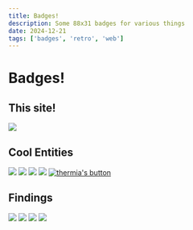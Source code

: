 ```yaml
---
title: Badges!
description: Some 88x31 badges for various things
date: 2024-12-21
tags: ['badges', 'retro', 'web']
---
```

<div class="text-center">

# Badges!

## This site!

<div class="flex flex-wrap justify-center max-w-96">
    <img class="m-1" src="/images/badges/felidae.png" />
</div>

## Cool Entities

<div class="flex flex-wrap justify-center max-w-96">
    <!-- Kate's site -->
    <a href="https://gayest.dev" class="m-1"><img
            src="https://gayest.dev/assets/kate.png" /></a>
    <!-- Isabel's site -->
    <a href="https://isabelroses.com" class="m-1"><img
            src="https://isabelroses.com/static/badges/me.gif" /></a>
    <!-- Chloe's site (catwithaclari.net)-->
    <a href="https://blog.catwithaclari.net/" class="m-1"><img
            src="https://gayest.dev/assets/chloecat.png" /></a>
    <!-- Sugar's site -->
    <a href="https://sugar.pages.gay/" class="m-1"><img
            src="https://sugar.pages.gay/assets/button.gif" /></a>
    <!-- Thermia's site -->
    <!-- Thermia is a girlthing which is active on Fedi. -->
    <a href="https://girlthi.ng/~thermia/"><img
            src="https://girlthi.ng/~thermia/img/88x31/thermia.gif"
            alt="thermia's button"></a>
</div>

## Findings

<div class="flex flex-wrap justify-center max-w-96">
    <img src="https://isabelroses.com/static/badges/badges/transnow.png" class="m-1" />
    <img src="https://isabelroses.com/static/badges/badges/queercoded.webp" class="m-1" />
    <img src="https://isabelroses.com/static/badges/badges/nix.gif" class="m-1" />
    <img src="https://isabelroses.com/static/badges/badges/fedi.gif" class="m-1" />
</div>

</div>